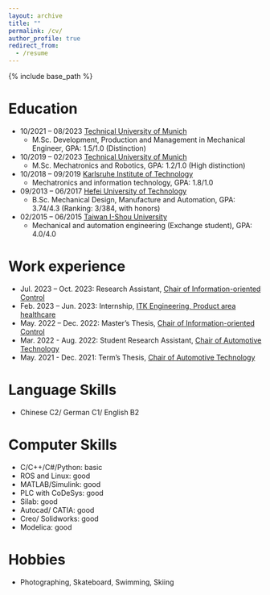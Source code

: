 ```yaml
---
layout: archive
title: ""
permalink: /cv/
author_profile: true
redirect_from:
  - /resume
---
```


{% include base_path %}

Education
======
* 10/2021 – 08/2023 [Technical University of Munich](https://www.tum.de/en/)
  * M.Sc. Development, Production and Management in Mechanical Engineer, GPA: 1.5/1.0 (Distinction)
* 10/2019 – 02/2023 [Technical University of Munich](https://www.tum.de/en/)
  * M.Sc. Mechatronics and Robotics, GPA: 1.2/1.0 (High distinction)
* 10/2018 – 09/2019 [Karlsruhe Institute of Technology](https://www.kit.edu/english/)
  * Mechatronics and information technology, GPA: 1.8/1.0 
* 09/2013 – 06/2017 [Hefei University of Technology](https://jxxysme.hfut.edu.cn/)
  * B.Sc. Mechanical Design, Manufacture and Automation, GPA: 3.74/4.3 (Ranking: 3/384, with honors)
* 02/2015 – 06/2015 [Taiwan I-Shou University](https://oica.ishouuniversity.com/)
  * Mechanical and automation engineering (Exchange student), GPA: 4.0/4.0

Work experience
======
* Jul. 2023 – Oct. 2023: Research Assistant, [Chair of Information-oriented Control](https://www.ce.cit.tum.de/en/itr/home/)
* Feb. 2023 – Jun. 2023: Internship, [ITK Engineering, Product area healthcare](https://www.itk-engineering.de/en/healthcare/medical-robotics/)
* May. 2022 – Dec. 2022: Master’s Thesis, [Chair of Information-oriented Control](https://www.ce.cit.tum.de/en/itr/home/)
* Mar. 2022 - Aug. 2022: Student Research Assistant, [Chair of Automotive Technology](https://www.mos.ed.tum.de/en/ftm/home/)
* May. 2021 - Dec. 2021: Term’s Thesis, [Chair of Automotive Technology](https://www.mos.ed.tum.de/en/ftm/home/)
  
Language Skills
======
* Chinese C2/ German C1/ English B2
  
Computer Skills
======
* C/C++/C#/Python: basic
* ROS and Linux: good
* MATLAB/Simulink: good
* PLC with CoDeSys: good
* Silab: good
* Autocad/ CATIA: good
* Creo/ Solidworks: good
* Modelica: good

Hobbies
======
* Photographing, Skateboard, Swimming, Skiing
  


